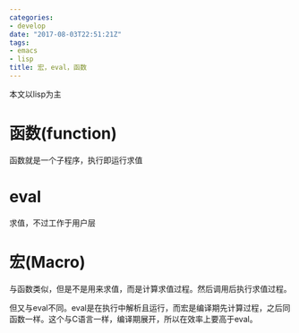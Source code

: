 ```yaml
---
categories: 
- develop
date: "2017-08-03T22:51:21Z"
tags: 
- emacs
- lisp
title: 宏，eval，函数
---
```


本文以lisp为主
<!--more-->

# 函数(function)

函数就是一个子程序，执行即运行求值

# eval

求值，不过工作于用户层

# 宏(Macro)

与函数类似，但是不是用来求值，而是计算求值过程。然后调用后执行求值过程。

但又与eval不同。eval是在执行中解析且运行，而宏是编译期先计算过程，之后同函数一样。这个与C语言一样，编译期展开，所以在效率上要高于eval。
